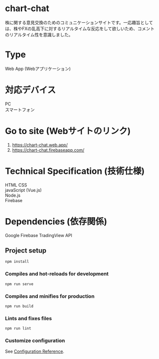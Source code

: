 # chart-chat
株に関する意見交換のためのコミュニケーションサイトです。一応趣旨としては、株やFXの乱高下に対するリアルタイムな反応をして欲しいため、コメントのリアルタイム性を意識しました。

# Type
Web App (Webアプリケーション)

# 対応デバイス
PC  
スマートフォン  

# Go to site (Webサイトのリンク)
1. https://chart-chat.web.app/
2. https://chart-chat.firebaseapp.com/

# Technical Specification (技術仕様)
HTML CSS  
javaScript (Vue.js)  
Node.js  
Firebase  


# Dependencies (依存関係)
Google Firebase
TradingView API


## Project setup
```
npm install
```

### Compiles and hot-reloads for development
```
npm run serve
```

### Compiles and minifies for production
```
npm run build
```

### Lints and fixes files
```
npm run lint
```

### Customize configuration
See [Configuration Reference](https://cli.vuejs.org/config/).

